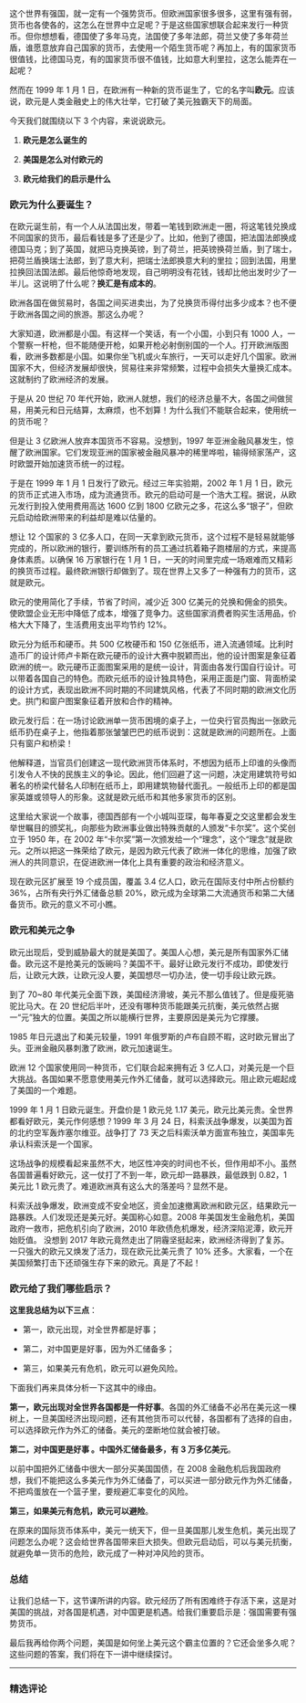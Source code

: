 <p data-nodeid="553" class="">这个世界有强国，就一定有一个强势货币。但欧洲国家很多很多，这里有强有弱，货币也各使各的，这怎么在世界中立足呢？于是这些国家想联合起来发行一种货币。但你想想看，德国使了多年马克，法国使了多年法郎，荷兰又使了多年荷兰盾，谁愿意放弃自己国家的货币，去使用一个陌生货币呢？再加上，有的国家货币很值钱，比德国马克，有的国家货币很不值钱，比如意大利里拉，这怎么能弄在一起呢？</p>
<p data-nodeid="554">然而在 1999 年 1 月 1 日，在欧洲有一种新的货币诞生了，它的名字叫<strong data-nodeid="609">欧元</strong>。应该说，欧元是人类金融史上的伟大壮举，它打破了美元独霸天下的局面。</p>
<p data-nodeid="555">今天我们就围绕以下 3 个内容，来说说欧元。</p>
<ol data-nodeid="556">
<li data-nodeid="557">
<p data-nodeid="558"><strong data-nodeid="614">欧元是怎么诞生的</strong></p>
</li>
<li data-nodeid="559">
<p data-nodeid="560"><strong data-nodeid="618">美国是怎么对付欧元的</strong></p>
</li>
<li data-nodeid="561">
<p data-nodeid="562"><strong data-nodeid="622">欧元给我们的启示是什么</strong></p>
</li>
</ol>
<h3 data-nodeid="563"><strong data-nodeid="626">欧元为什么要诞生？</strong></h3>
<p data-nodeid="564">在欧元诞生前，有一个人从法国出发，带着一笔钱到欧洲走一圈，将这笔钱兑换成不同国家的货币，最后看钱是多了还是少了。比如，他到了德国，把法国法郎换成德国马克；到了英国，就把马克换英镑，到了荷兰，把英镑换荷兰盾，到了瑞士，把荷兰盾换瑞士法郎，到了意大利，把瑞士法郎换意大利的里拉；回到法国，用里拉换回法国法郎。最后他惊奇地发现，自己明明没有花钱，钱却比他出发时少了一半儿。这说明了什么呢？<strong data-nodeid="632">换汇是有成本的</strong>。</p>
<p data-nodeid="565">欧洲各国在做贸易时，各国之间买进卖出，为了兑换货币得付出多少成本？也不便于欧洲各国之间的旅游。那这么办呢？</p>
<p data-nodeid="566">大家知道，欧洲都是小国。有这样一个笑话，有一个小国，小到只有 1000 人，一个警察一杆枪，但不能随便开枪，如果开枪必射倒别国的一个人。打开欧洲版图看，欧洲多数都是小国。如果你坐飞机或火车旅行，一天可以走好几个国家。欧洲国家不大，但经济发展却很快，贸易往来非常频繁，过程中会损失大量换汇成本。这就制约了欧洲经济的发展。</p>
<p data-nodeid="567">于是从 20 世纪 70 年代开始，欧洲人就想，我们的经济总量不大，各国之间做贸易，用美元和日元结算，太麻烦，也不划算！为什么我们不能联合起来，使用统一的货币呢？</p>
<p data-nodeid="568">但是让 3 亿欧洲人放弃本国货币不容易。没想到，1997 年亚洲金融风暴发生，惊醒了欧洲国家。它们发现亚洲的国家被金融风暴冲的稀里哗啦，输得倾家荡产，这时欧盟开始加速货币统一的过程。</p>
<p data-nodeid="569">于是在 1999 年 1 月 1 日发行了欧元。经过三年实验期，2002 年 1 月 1 日，欧元的货币正式进入市场，成为流通货币。欧元的启动可是一个浩大工程。据说，从欧元发行到投入使用费用高达 1600 亿到 1800 亿欧元之多，花这么多“银子”，但欧元启动给欧洲带来的利益却是难以估量的。</p>
<p data-nodeid="570">想让 12 个国家的 3 亿多人口，在同一天拿到欧元货币，这个过程不是轻易就能够完成的，所以欧洲的银行，要训练所有的员工通过抗着箱子跑楼层的方式，来提高身体素质。以确保 16 万家银行在 1 月 1 日，一天的时间里完成一场艰难而又精彩的换货币过程。最终欧洲银行却做到了。现在世界上又多了一种强有力的货币，这就是欧元。</p>
<p data-nodeid="571">欧元的使用简化了手续，节省了时间，减少近 300 亿美元的兑换和佣金的损失。使欧盟企业无形中降低了成本，增强了竞争力。这些国家消费者购买生活用品，价格大大下降了，生活费用支出平均节约 12%。</p>
<p data-nodeid="572">欧元分为纸币和硬币。共 500 亿枚硬币和 150 亿张纸币，进入流通领域。比利时造币厂的设计师卢卡斯在欧元硬币的设计大赛中脱颖而出，他的设计图案是象征着欧洲的统一。欧元硬币正面图案采用的是统一设计，背面由各发行国自行设计。可以带着各国自己的特色。而欧元纸币的设计独具特色，采用正面是门窗、背面桥梁的设计方式，表现出欧洲不同时期的不同建筑风格，代表了不同时期的欧洲文化历史。拱门和窗户图案象征着开放和合作的精神。</p>
<p data-nodeid="573">欧元发行后：在一场讨论欧洲单一货币困境的桌子上，一位央行官员掏出一张欧元纸币扔在桌子上，他指着那张皱皱巴巴的纸币说到：这就是欧洲的问题所在。上面只有窗户和桥梁！</p>
<p data-nodeid="574">他解释道，当官员们创建这一现代欧洲货币体系时，不想因为纸币上印谁的头像而引发令人不快的民族主义的争论。因此，他们回避了这一问题，决定用建筑符号如著名的桥梁代替名人印制在纸币上，即用建筑物替代面孔。一般纸币上印的都是国家英雄或领导人的形象。这就是欧元纸币和其他多家货币的区别。</p>
<p data-nodeid="575">这里给大家说一个故事，德国西部有一个小城叫亚琛，每年春夏之交这里都会发生举世瞩目的颁奖礼，向那些为欧洲事业做出特殊贡献的人颁发“卡尔奖”。这个奖创立于 1950 年，在 2002 年“卡尔奖”第一次颁发给一个“理念”，这个“理念”就是欧元。之所以把这一殊荣给了欧元，是因为欧元代表了欧洲一体化的思维，加强了欧洲人的共同意识，在促进欧洲一体化上具有重要的政治和经济意义。</p>
<p data-nodeid="576">现在欧元区扩展至 19 个成员国，覆盖 3.4 亿人口，欧元在国际支付中所占份额约 36%，占所有央行外汇储备总额 20%，欧元成为全球第二大流通货币和第二大储备货币。欧元的意义不可小瞧。</p>
<h3 data-nodeid="577"><strong data-nodeid="648">欧元和美元之争</strong></h3>
<p data-nodeid="578">欧元出现后，受到威胁最大的就是美国了。美国人心想，美元是所有国家外汇储备。欧元这不是抢美元的饭碗吗？美国不干。最好让欧元发行不成功，即使发行后，让欧元大跌，让欧元没人要，美国想尽一切办法，使一切手段让欧元跌。</p>
<p data-nodeid="579">到了 70~80 年代美元全面下跌，美国经济滑坡，美元不那么值钱了。但是瘦死骆驼比马大。在 20 世纪后半叶，还没有哪种货币能跟美元抗衡，美元依然占据一“元”独大的位置。美国之所以能横行世界，主要原因是美元为它撑腰。</p>
<p data-nodeid="2081" class="te-preview-highlight">1985 年日元退出了和美元较量，1991 年俄罗斯的卢布自顾不暇，这时欧元冒出了头。亚洲金融风暴刺激了欧洲，欧元加速诞生。</p>






<p data-nodeid="581">欧洲 12 个国家使用同一种货币，它们联合起来拥有近 3 亿人口，对美元是一个巨大挑战。各国如果不愿意使用美元作外汇储备，就可以选择欧元。阻止欧元崛起成了美国的一个难题。</p>
<p data-nodeid="582">1999 年 1 月 1 日欧元诞生。开盘价是 1 欧元兑 1.17 美元，欧元比美元贵。全世界都看好欧元，美元作何感想？1999 年 3 月 24 日，科索沃战争爆发，以美国为首的北约空军轰炸塞尔维亚。战争打了 73 天之后科索沃单方面宣布独立，美国率先承认科索沃是一个国家。</p>
<p data-nodeid="583">这场战争的规模看起来虽然不大，地区性冲突的时间也不长，但作用却不小。虽然各国普遍看好欧元，这一仗打了不到一年，欧元却一路暴跌，最低跌到 0.82，1 美元比 1 欧元贵了。难道欧洲真有这么大的落差吗？显然不是。</p>
<p data-nodeid="584">科索沃战争爆发，欧洲变成不安全地区，资金加速撤离欧洲和欧元区，结果欧元一路暴跌。人们发现还是美元好。美国称心如意。2008 年美国发生金融危机，美国政府一救市，把危机引向了欧洲，2010 年欧债危机爆发，经济深陷泥潭，欧元开始贬值。 没想到 2017 年欧元竟然走出了阴霾坚挺起来，欧洲经济得到了复苏。一只强大的欧元又焕发了活力，现在欧元比美元贵了 10% 还多。大家看，一个在美国频繁打击下还顽强生存下来的欧元。真是了不起！</p>
<h3 data-nodeid="585"><strong data-nodeid="661">欧元给了我们哪些启示？</strong></h3>
<p data-nodeid="586"><strong data-nodeid="666">这里我总结为以下三点</strong>：</p>
<ul data-nodeid="587">
<li data-nodeid="588">
<p data-nodeid="589">第一，欧元出现，对全世界都是好事；</p>
</li>
<li data-nodeid="590">
<p data-nodeid="591">第二，对中国更是好事，因为外汇储备多；</p>
</li>
<li data-nodeid="592">
<p data-nodeid="593">第三，如果美元有危机，欧元可以避免风险。</p>
</li>
</ul>
<p data-nodeid="594">下面我们再来具体分析一下这其中的缘由。</p>
<p data-nodeid="595"><strong data-nodeid="675">第一，欧元出现对全世界各国都是一件好事</strong>。各国的外汇储备不必吊在美元这一棵树上，一旦美国经济出现问题，还有其他货币可以代替，各国都有了选择的自由，可以选择欧元作为外汇的储备。美元的垄断地位就会被打破。</p>
<p data-nodeid="596"><strong data-nodeid="680">第二，对中国更是好事 。中国外汇储备最多，有 3 万多亿美元</strong>。</p>
<p data-nodeid="597">以前中国把外汇储备中很大一部分买美国国债，在 2008 金融危机后我国政府想，我们不能把这么多美元作为外汇储备了，可以买进一部分欧元作为外汇储备，不把鸡蛋放在一个篮子里，要规避汇率变化的风险。</p>
<p data-nodeid="598" class=""><strong data-nodeid="686">第三，如果美元有危机，欧元可以避险</strong>。</p>
<p data-nodeid="599">在原来的国际货币体系中，美元一统天下，但一旦美国那儿发生危机，美元出现了问题怎么办呢？这会给世界各国带来巨大损失。但欧元启动后，可以与美元抗衡，就避免单一货币的危险，欧元成了一种对冲风险的货币。</p>
<h3 data-nodeid="600">总结</h3>
<p data-nodeid="601">让我们总结一下，这节课所讲的内容。欧元经历了所有困难终于存活下来，这是对美国的挑战，对各国是机遇，对中国更是机遇。给我们重要启示是：强国需要有强势货币。</p>
<p data-nodeid="602" class="">最后我再给你两个问题，美国是如何坐上美元这个霸主位置的？它还会坐多久呢？这些问题的答案，我们将在下一讲中继续探讨。</p>

---

### 精选评论


